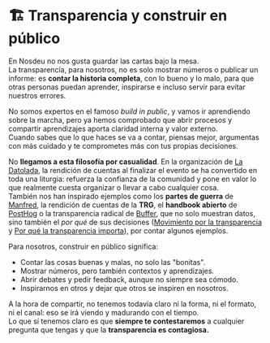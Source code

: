# 🏗️ Transparencia y construir en público

En Nosdeu no nos gusta guardar las cartas bajo la mesa.\
La transparencia, para nosotros, no es solo mostrar números o publicar un informe: es **contar la historia completa**, con lo bueno y lo malo, para que otras personas puedan aprender, inspirarse e incluso servir para evitar nuestros errores.

No somos expertos en el famoso _build in public_, y vamos ir aprendiendo sobre la marcha, pero ya hemos comprobado que abrir procesos y compartir aprendizajes aporta claridad interna y valor externo.\
Cuando sabes que lo que haces se va a contar, piensas mejor, argumentas con más cuidado y te comprometes más con tus propias decisiones.

No **llegamos a esta filosofía por casualidad**. En la organización de [La Datolada](https://eventos.datola.es), la rendición de cuentas al finalizar el evento se ha convertido en toda una liturgia: refuerza la confianza de la comunidad y pone en valor lo que realmente cuesta organizar o llevar a cabo cualquier cosa.\
También nos han inspirado ejemplos como los **partes de guerra** de [Manfred](https://www.getmanfred.com/en/blog/partes-de-guerra-abril-mayo-y-junio-de-2021), la rendición de cuentas de la **TRG**, el **handbook abierto** de [PostHog](https://posthog.com/handbook) o la transparencia radical de [Buffer](https://buffer.com/open), que no solo muestran datos, sino también el _por qué_ de sus decisiones ([Movimiento por la transparencia](https://buffer.com/resources/transparency-movement/) y [Por qué la transparencia importa](https://buffer.com/resources/why-transparency/)), por contar algunos ejemplos.

Para nosotros, construir en público significa:

* Contar las cosas buenas y malas, no solo las "bonitas".
* Mostrar números, pero también contextos y aprendizajes.
* Abrir debates y pedir feedback, aunque no siempre sea cómodo.
* Inspirarnos en otros y dejar que otros se inspiren en nosotros.

A la hora de compartir, no tenemos todavía claro ni la forma, ni el formato, ni el canal: eso se irá viendo y madurando con el tiempo.\
Lo que sí tenemos claro es que **siempre te contestaremos** a cualquier pregunta que tengas y que la **transparencia es contagiosa.**
